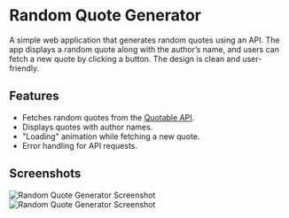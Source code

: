 # Random Quote Generator

A simple web application that generates random quotes using an API. The app displays a random quote along with the author’s name, and users can fetch a new quote by clicking a button. The design is clean and user-friendly.


## Features

- Fetches random quotes from the [Quotable API](https://api.quotable.io/quotes/random).
- Displays quotes with author names.
- "Loading" animation while fetching a new quote.
- Error handling for API requests.

## Screenshots

![Random Quote Generator Screenshot](screenshots/screenshot1.png)
![Random Quote Generator Screenshot](screenshots/screenshot2.png)
